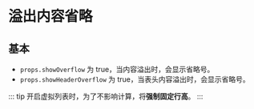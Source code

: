 # 溢出内容省略

## 基本

*  `props.showOverflow` 为 true，当内容溢出时，会显示省略号。
*  `props.showHeaderOverflow` 为 true，当表头内容溢出时，会显示省略号。

::: tip
开启虚拟列表时，为了不影响计算，将**强制固定行高**。
:::


<demo vue="../../../docs-demo/basic/overflow/Overflow.vue"></demo>